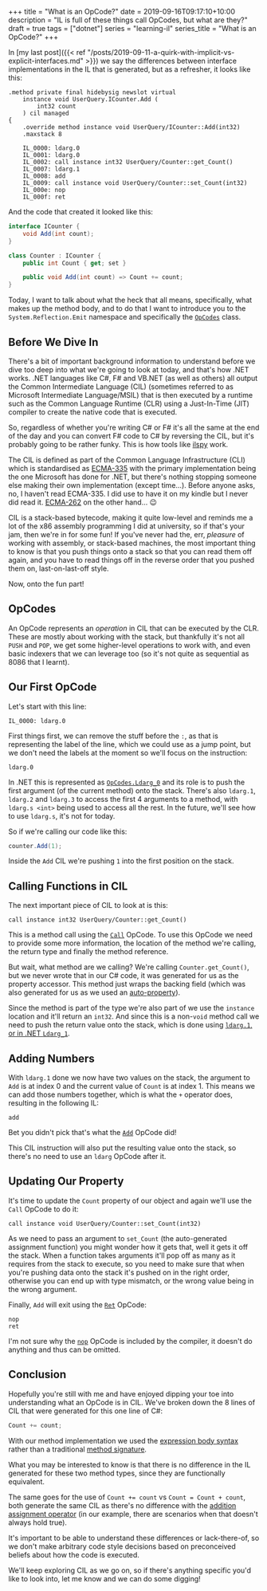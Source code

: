 +++
title = "What is an OpCode?"
date = 2019-09-16T09:17:10+10:00
description = "IL is full of these things call OpCodes, but what are they?"
draft = true
tags = ["dotnet"]
series = "learning-il"
series_title = "What is an OpCode?"
+++

In [my last post]({{< ref "/posts/2019-09-11-a-quirk-with-implicit-vs-explicit-interfaces.md" >}}) we say the differences between interface implementations in the IL that is generated, but as a refresher, it looks like this:

```
.method private final hidebysig newslot virtual
    instance void UserQuery.ICounter.Add (
        int32 count
    ) cil managed
{
    .override method instance void UserQuery/ICounter::Add(int32)
    .maxstack 8

    IL_0000: ldarg.0
    IL_0001: ldarg.0
    IL_0002: call instance int32 UserQuery/Counter::get_Count()
    IL_0007: ldarg.1
    IL_0008: add
    IL_0009: call instance void UserQuery/Counter::set_Count(int32)
    IL_000e: nop
    IL_000f: ret
```

And the code that created it looked like this:

```csharp
interface ICounter {
    void Add(int count);
}

class Counter : ICounter {
    public int Count { get; set }

    public void Add(int count) => Count += count;
}
```

Today, I want to talk about what the heck that all means, specifically, what makes up the method body, and to do that I want to introduce you to the `System.Reflection.Emit` namespace and specifically the [`OpCodes`](https://docs.microsoft.com/en-us/dotnet/api/system.reflection.emit.opcodes?view=netframework-4.8&{{<cda>}}) class.

## Before We Dive In

There's a bit of important background information to understand before we dive too deep into what we're going to look at today, and that's how .NET works. .NET languages like C#, F# and VB.NET (as well as others) all output the Common Intermediate Language (CIL) (sometimes referred to as Microsoft Intermediate Language/MSIL) that is then executed by a runtime such as the Common Language Runtime (CLR) using a Just-In-Time (JIT) compiler to create the native code that is executed.

So, regardless of whether you're writing C# or F# it's all the same at the end of the day and you can convert F# code to C# by reversing the CIL, but it's probably going to be rather funky. This is how tools like [ilspy](https://ilspy.net/) work.

The CIL is defined as part of the Common Language Infrastructure (CLI) which is standardised as [ECMA-335](http://www.ecma-international.org/publications/standards/Ecma-335.htm) with the primary implementation being the one Microsoft has done for .NET, but there's nothing stopping someone else making their own implementation (except time...). Before anyone asks, no, I haven't read ECMA-335. I did use to have it on my kindle but I never did read it. [ECMA-262](https://www.ecma-international.org/publications/standards/Ecma-262.htm) on the other hand... 😉

CIL is a stack-based bytecode, making it quite low-level and reminds me a lot of the x86 assembly programming I did at university, so if that's your jam, then we're in for some fun! If you've never had the, err, _pleasure_ of working with assembly, or stack-based machines, the most important thing to know is that you push things onto a stack so that you can read them off again, and you have to read things off in the reverse order that you pushed them on, last-on-last-off style.

Now, onto the fun part!

## OpCodes

An OpCode represents an _operation_ in CIL that can be executed by the CLR. These are mostly about working with the stack, but thankfully it's not all `PUSH` and `POP`, we get some higher-level operations to work with, and even basic indexers that we can leverage too (so it's not quite as sequential as 8086 that I learnt).

## Our First OpCode

Let's start with this line:

```
IL_0000: ldarg.0
```

First things first, we can remove the stuff before the `:`, as that is representing the label of the line, which we could use as a jump point, but we don't need the labels at the moment so we'll focus on the instruction:

```
ldarg.0
```

In .NET this is represented as [`OpCodes.Ldarg_0`](https://docs.microsoft.com/en-us/dotnet/api/system.reflection.emit.opcodes.ldarg_0?view=netcore-2.2&{{<cda>}}) and its role is to push the first argument (of the current method) onto the stack. There's also `ldarg.1`, `ldarg.2` and `ldarg.3` to access the first 4 arguments to a method, with `ldarg.s <int>` being used to access all the rest. In the future, we'll see how to use `ldarg.s`, it's not for today.

So if we're calling our code like this:

```csharp
counter.Add(1);
```

Inside the `Add` CIL we're pushing `1` into the first position on the stack.

## Calling Functions in CIL

The next important piece of CIL to look at is this:

```
call instance int32 UserQuery/Counter::get_Count()
```

This is a method call using the [`Call`](https://docs.microsoft.com/en-us/dotnet/api/system.reflection.emit.opcodes.call?view=netcore-2.2&{{<cda>}}) OpCode. To use this OpCode we need to provide some more information, the location of the method we're calling, the return type and finally the method reference.

But wait, what method are we calling? We're calling `Counter.get_Count()`, but we never wrote that in our C# code, it was generated for us as the property accessor. This method just wraps the backing field (which was also generated for us as we used an [auto-property](https://docs.microsoft.com/en-us/dotnet/csharp/programming-guide/classes-and-structs/auto-implemented-properties?{{<cda>}})).

Since the method is part of the type we're also part of we use the `instance` location and it'll return an `int32`. And since this is a non-`void` method call we need to push the return value onto the stack, which is done using [`ldarg.1`, or in .NET `Ldarg_1`](https://docs.microsoft.com/en-us/dotnet/api/system.reflection.emit.opcodes.ldarg_1?view=netcore-2.2&{{<cda>}}).

## Adding Numbers

With `ldarg.1` done we now have two values on the stack, the argument to `Add` is at index 0 and the current value of `Count` is at index 1. This means we can add those numbers together, which is what the `+` operator does, resulting in the following IL:

```
add
```

Bet you didn't pick that's what the [`Add`](https://docs.microsoft.com/en-us/dotnet/api/system.reflection.emit.opcodes.add?view=netcore-2.2&{{<cda>}}) OpCode did!

This CIL instruction will also put the resulting value onto the stack, so there's no need to use an `ldarg` OpCode after it.

## Updating Our Property

It's time to update the `Count` property of our object and again we'll use the `Call` OpCode to do it:

```
call instance void UserQuery/Counter::set_Count(int32)
```

As we need to pass an argument to `set_Count` (the auto-generated assignment function) you might wonder how it gets that, well it gets it off the stack. When a function takes arguments it'll pop off as many as it requires from the stack to execute, so you need to make sure that when you're pushing data onto the stack it's pushed on in the right order, otherwise you can end up with type mismatch, or the wrong value being in the wrong argument.

Finally, `Add` will exit using the [`Ret`](https://docs.microsoft.com/en-us/dotnet/api/system.reflection.emit.opcodes.ret?view=netcore-2.2&{{<cda>}}) OpCode:

```
nop
ret
```

I'm not sure why the [`nop`](https://docs.microsoft.com/en-us/dotnet/api/system.reflection.emit.opcodes.nop?view=netcore-2.2{{<cda>}}) OpCode is included by the compiler, it doesn't do anything and thus can be omitted.

## Conclusion

Hopefully you're still with me and have enjoyed dipping your toe into understanding what an OpCode is in CIL. We've broken down the 8 lines of CIL that were generated for this one line of C#:

```csharp
Count += count;
```

With our method implementation we used the [expression body syntax](https://docs.microsoft.com/en-us/dotnet/csharp/programming-guide/classes-and-structs/methods?{{<cda>>}}#expression-body-definitions) rather than a traditional [method signature](https://docs.microsoft.com/en-us/dotnet/csharp/programming-guide/classes-and-structs/methods{{<cda>}}#method-signatures).

What you may be interested to know is that there is no difference in the IL generated for these two method types, since they are functionally equivalent.

The same goes for the use of `Count += count` vs `Count = Count + count`, both generate the same CIL as there's no difference with the [addition assignment operator](https://docs.microsoft.com/en-us/dotnet/csharp/language-reference/operators/addition-operator{{<cda>}}#addition-assignment-operator-) (in our example, there are scenarios when that doesn't always hold true).

It's important to be able to understand these differences or lack-there-of, so we don't make arbitrary code style decisions based on preconceived beliefs about how the code is executed.

We'll keep exploring CIL as we go on, so if there's anything specific you'd like to look into, let me know and we can do some digging!
